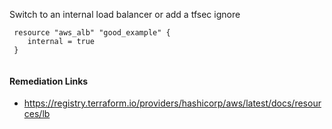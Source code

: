 
Switch to an internal load balancer or add a tfsec ignore

```hcl
 resource "aws_alb" "good_example" {
 	internal = true
 }
 
```

#### Remediation Links
 - https://registry.terraform.io/providers/hashicorp/aws/latest/docs/resources/lb

